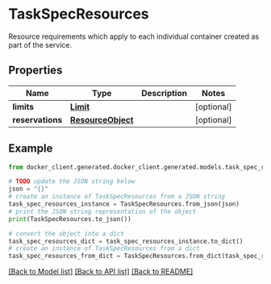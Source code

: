 # TaskSpecResources

Resource requirements which apply to each individual container created as part of the service. 

## Properties

Name | Type | Description | Notes
------------ | ------------- | ------------- | -------------
**limits** | [**Limit**](Limit.md) |  | [optional] 
**reservations** | [**ResourceObject**](ResourceObject.md) |  | [optional] 

## Example

```python
from docker_client.generated.docker_client.generated.models.task_spec_resources import TaskSpecResources

# TODO update the JSON string below
json = "{}"
# create an instance of TaskSpecResources from a JSON string
task_spec_resources_instance = TaskSpecResources.from_json(json)
# print the JSON string representation of the object
print(TaskSpecResources.to_json())

# convert the object into a dict
task_spec_resources_dict = task_spec_resources_instance.to_dict()
# create an instance of TaskSpecResources from a dict
task_spec_resources_from_dict = TaskSpecResources.from_dict(task_spec_resources_dict)
```
[[Back to Model list]](../README.md#documentation-for-models) [[Back to API list]](../README.md#documentation-for-api-endpoints) [[Back to README]](../README.md)


